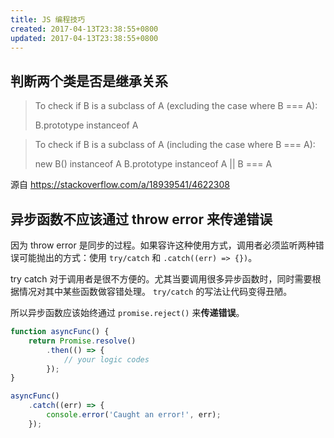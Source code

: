 ```yaml
---
title: JS 编程技巧
created: 2017-04-13T23:38:55+0800
updated: 2017-04-13T23:38:55+0800
---
```



## 判断两个类是否是继承关系

> To check if B is a subclass of A (excluding the case where B === A):
>
> B.prototype instanceof A

> To check if B is a subclass of A (including the case where B === A):
>
> new B() instanceof A
> B.prototype instanceof A || B === A

源自 https://stackoverflow.com/a/18939541/4622308

## 异步函数不应该通过 throw error 来传递错误

因为 throw error 是同步的过程。如果容许这种使用方式，调用者必须监听两种错误可能抛出的方式：使用 `try/catch` 和 `.catch((err) => {})`。

try catch 对于调用者是很不方便的。尤其当要调用很多异步函数时，同时需要根据情况对其中某些函数做容错处理。
`try/catch` 的写法让代码变得丑陋。

所以异步函数应该始终通过 `promise.reject()` 来**传递错误**。

```js
function asyncFunc() {
    return Promise.resolve()
        .then(() => {
            // your logic codes
        });
}

asyncFunc()
    .catch((err) => {
        console.error('Caught an error!', err);
    });
```

